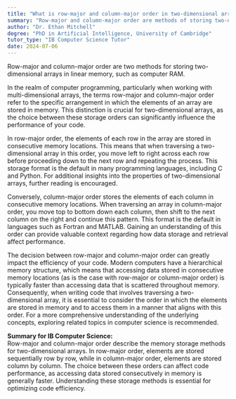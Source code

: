 ```yaml
---
title: "What is row-major and column-major order in two-dimensional arrays?"
summary: "Row-major and column-major order are methods of storing two-dimensional arrays in linear storage like memory."
author: "Dr. Ethan Mitchell"
degree: "PhD in Artificial Intelligence, University of Cambridge"
tutor_type: "IB Computer Science Tutor"
date: 2024-07-06
---
```


Row-major and column-major order are two methods for storing two-dimensional arrays in linear memory, such as computer RAM.

In the realm of computer programming, particularly when working with multi-dimensional arrays, the terms row-major and column-major order refer to the specific arrangement in which the elements of an array are stored in memory. This distinction is crucial for two-dimensional arrays, as the choice between these storage orders can significantly influence the performance of your code.

In row-major order, the elements of each row in the array are stored in consecutive memory locations. This means that when traversing a two-dimensional array in this order, you move left to right across each row before proceeding down to the next row and repeating the process. This storage format is the default in many programming languages, including C and Python. For additional insights into the properties of two-dimensional arrays, further reading is encouraged.

Conversely, column-major order stores the elements of each column in consecutive memory locations. When traversing an array in column-major order, you move top to bottom down each column, then shift to the next column on the right and continue this pattern. This format is the default in languages such as Fortran and MATLAB. Gaining an understanding of this order can provide valuable context regarding how data storage and retrieval affect performance.

The decision between row-major and column-major order can greatly impact the efficiency of your code. Modern computers have a hierarchical memory structure, which means that accessing data stored in consecutive memory locations (as is the case with row-major or column-major order) is typically faster than accessing data that is scattered throughout memory. Consequently, when writing code that involves traversing a two-dimensional array, it is essential to consider the order in which the elements are stored in memory and to access them in a manner that aligns with this order. For a more comprehensive understanding of the underlying concepts, exploring related topics in computer science is recommended.

**Summary for IB Computer Science:**  
Row-major and column-major order describe the memory storage methods for two-dimensional arrays. In row-major order, elements are stored sequentially row by row, while in column-major order, elements are stored column by column. The choice between these orders can affect code performance, as accessing data stored consecutively in memory is generally faster. Understanding these storage methods is essential for optimizing code efficiency.
    
